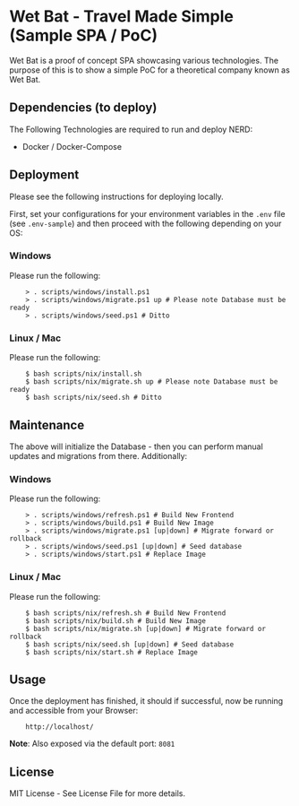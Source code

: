 # Wet Bat - Travel Made Simple (Sample SPA / PoC)
Wet Bat is a proof of concept SPA showcasing various technologies. The purpose of this is to show a simple PoC for a theoretical company known as Wet Bat.

## Dependencies (to deploy)
The Following Technologies are required to run and deploy NERD:
- Docker / Docker-Compose

## Deployment
Please see the following instructions for deploying locally.

First, set your configurations for your environment variables in the `.env` file (see `.env-sample`) and then proceed with the following depending on your OS:

### Windows
Please run the following:

        > . scripts/windows/install.ps1 
        > . scripts/windows/migrate.ps1 up # Please note Database must be ready
        > . scripts/windows/seed.ps1 # Ditto

### Linux / Mac
Please run the following:

        $ bash scripts/nix/install.sh
        $ bash scripts/nix/migrate.sh up # Please note Database must be ready
        $ bash scripts/nix/seed.sh # Ditto

## Maintenance
The above will initialize the Database - then you can perform manual updates and migrations from there. Additionally:

### Windows
Please run the following:

        > . scripts/windows/refresh.ps1 # Build New Frontend
        > . scripts/windows/build.ps1 # Build New Image
        > . scripts/windows/migrate.ps1 [up|down] # Migrate forward or rollback
        > . scripts/windows/seed.ps1 [up|down] # Seed database
        > . scripts/windows/start.ps1 # Replace Image
        

### Linux / Mac
Please run the following:

        $ bash scripts/nix/refresh.sh # Build New Frontend
        $ bash scripts/nix/build.sh # Build New Image
        $ bash scripts/nix/migrate.sh [up|down] # Migrate forward or rollback
        $ bash scripts/nix/seed.sh [up|down] # Seed database
        $ bash scripts/nix/start.sh # Replace Image
        
## Usage
Once the deployment has finished, it should if successful, now be running and accessible from your Browser:

        http://localhost/

__Note__: Also exposed via the default port: `8081`

## License
MIT License - See License File for more details.
